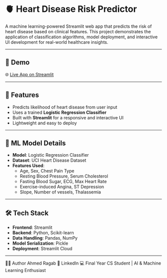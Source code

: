# 🫀 Heart Disease Risk Predictor

A machine learning-powered Streamlit web app that predicts the risk of heart disease based on clinical features. This project demonstrates the application of classification algorithms, model deployment, and interactive UI development for real-world healthcare insights.

---

## 🚀 Demo

🌐 [Live App on Streamlit](https://heart-disease-predictor-mztjfapajp2juywgsdathz.streamlit.app/)  

---

## 📌 Features

- Predicts likelihood of heart disease from user input
- Uses a trained **Logistic Regression Classifier**
- Built with **Streamlit** for a responsive and interactive UI
- Lightweight and easy to deploy

---

## 🧠 ML Model Details

- **Model**: Logistic Regression Classifier
- **Dataset**: UCI Heart Disease Dataset  
- **Features Used**:
  - Age, Sex, Chest Pain Type
  - Resting Blood Pressure, Serum Cholesterol
  - Fasting Blood Sugar, ECG, Max Heart Rate
  - Exercise-induced Angina, ST Depression
  - Slope, Number of vessels, Thalassemia

---

## 🛠 Tech Stack

- **Frontend**: Streamlit
- **Backend**: Python, Scikit-learn
- **Data Handling**: Pandas, NumPy
- **Model Serialization**: Pickle
- **Deployment**: Streamlit Cloud

---

🙋‍♂️ Author
Ahmed Ragab
🔗 LinkedIn
💻 Final Year CS Student | AI & Machine Learning Enthusiast
